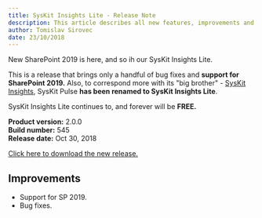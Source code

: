 ```yaml
---
title: SysKit Insights Lite - Release Note
description: This article describes all new features, improvements and bug fixes delivered in SysKit Pulse.
author: Tomislav Sirovec
date: 23/10/2018
---
```


New SharePoint 2019 is here, and so ih our SysKit Insights Lite.  

This is a release that brings only a handful of bug fixes and __support for SharePoint 2019.__ Also, to correspond more with its "big brother" - [SysKit Insights](https://www.syskit.com/products/insights/), SysKit Pulse __has been renamed to SysKit Insights Lite__.  

SysKit Insights Lite continues to, and forever will be __FREE.__ 

__Product version:__ 2.0.0  
__Build number:__   545   
__Release date:__ Oct 30, 2018

[Click here to download the new release.](https://www.syskit.com/products/insights-lite/download/)

## Improvements

- Support for SP 2019.
- Bug fixes.

